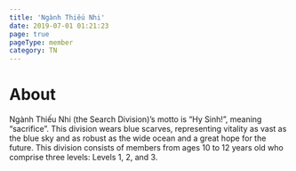 ```yaml
---
title: 'Ngành Thiếu Nhi'
date: 2019-07-01 01:21:23
page: true
pageType: member
category: TN
---
```


# About
Ngành Thiếu Nhi (the Search Division)’s motto is “Hy Sinh!”, meaning “sacrifice”. This division
wears blue scarves, representing vitality as vast as the blue sky and as robust as the wide ocean
and a great hope for the future. This division consists of members from ages 10 to 12 years old
who comprise three levels: Levels 1, 2, and 3.
